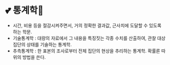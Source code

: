 # :two_hearts: 통계학:revolving_hearts:

- 시간, 비용 등을 절감시켜주면서, 거의 정확한 결과값, 근사치에 도달할 수 있도록 하는 학문. 
- 기술통계학 : 대량의 자료에서 그 내용을 특징짓는 각종 수치를 산출하여, 관찰 대상 집단의 상태를 기술하는 통계학.
- 추측통계학 :  한 표본의 조사로부터 전체 집단의 현상을 추리하는 통계학. 확률론 따위의 방법을 쓴다.


 
